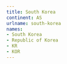 ```yaml
---
title: South Korea
continent: AS
urlname: south-korea
names:
- South Korea
- Republic of Korea
- KR
- KOR
---
```


